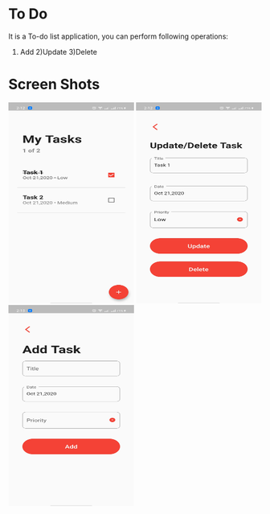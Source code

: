 # To Do

It is a To-do list application, you can perform following operations:
1) Add
2)Update
3)Delete

# Screen Shots

<img src="https://github.com/Abhishek-165/TO_DO_FLUTTER/blob/master/Screenshot_2020-10-21-14-12-52-70_acb1ba7505dae2057e18b38ead8fc48e.jpg" height="400" width="250">   <img src="https://github.com/Abhishek-165/TO_DO_FLUTTER/blob/master/Screenshot_2020-10-21-14-12-56-79_acb1ba7505dae2057e18b38ead8fc48e.jpg" height="400" width="250">    <img src="https://github.com/Abhishek-165/TO_DO_FLUTTER/blob/master/Screenshot_2020-10-21-14-13-02-74_acb1ba7505dae2057e18b38ead8fc48e.jpg" height="400" width="250">

